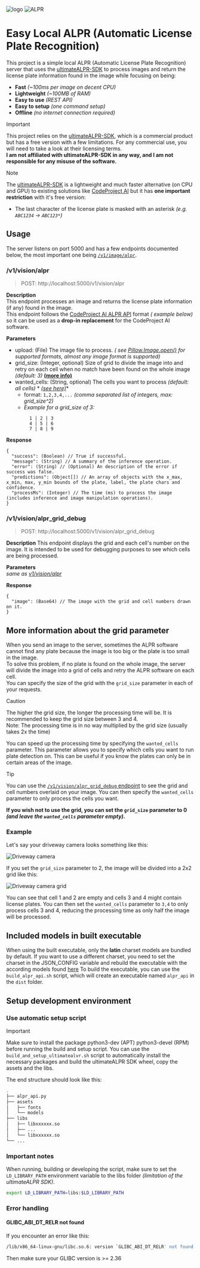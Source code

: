![logo](static/logo_black.webp)
![ALPR](.git-assets/preview-webui.webp)

#  Easy Local ALPR (Automatic License Plate Recognition)
This project is a simple local ALPR (Automatic License Plate Recognition) server that uses the [ultimateALPR-SDK](https://github.com/DoubangoTelecom/ultimateALPR-SDK) to
process images and return the license plate information found in the image while focusing on being:
- **Fast** *(~100ms per image on decent CPU)*
- **Lightweight** *(~100MB of RAM)*
- **Easy to use** *(REST API)*
- **Easy to setup** *(one command setup)*
- **Offline** *(no internet connection required)*

> [!IMPORTANT]
> This project relies on the [ultimateALPR-SDK](https://github.com/DoubangoTelecom/ultimateALPR-SDK), which is a commercial product but has a free version with a few limitations.
> For any commercial use, you will need to take a look at their licensing terms.  
> **I am not affiliated with ultimateALPR-SDK in any way, and I am not responsible for any misuse of the software.**

> [!NOTE]
> The [ultimateALPR-SDK](https://github.com/DoubangoTelecom/ultimateALPR-SDK) is a lightweight and much faster alternative (on CPU and GPU) to existing solutions like 
> [CodeProject AI](https://www.codeproject.com/AI/docs/index.html) but it has **one important restriction** with it's free version:
> - The last character of the license plate is masked with an asterisk *(e.g. ``ABC1234`` -> ``ABC123*``)*

## Usage

The server listens on port 5000 and has a few endpoints documented below, the most important one being [``/v1/image/alpr``](#v1visionalpr).

### /v1/vision/alpr

> POST: http://localhost:5000/v1/vision/alpr

**Description**  
This endpoint processes an image and returns the license plate information (if any) found in the image.  
This endpoint follows
the [CodeProject AI ALPR API](https://www.codeproject.com/AI/docs/api/api_reference.html#license-plate-reader) format *(
example below)* so it can be used as a **drop-in replacement** for the CodeProject AI software.

**Parameters**

- upload: (File) The image file to process. *(
  see [Pillow.Image.open()](https://pillow.readthedocs.io/en/stable/reference/Image.html#PIL.Image.open) for supported
  formats, almost any image format is supported)*
- grid_size: (Integer, optional) Size of grid to divide the image into and retry on each cell when no match have been
  found on the whole image *(default: 3)* **[(more info)](#more-information-about-the-grid-parameter)**
- wanted_cells: (String, optional) The cells you want to process *(default: all cells)* *
  *[(see here)](#v1visionalpr_grid_debug)**
    - format: ``1,2,3,4,...`` *(comma separated list of integers, max: grid_size^2)*
    - *Example for a grid_size of 3:*
      ```
        1 | 2 | 3
        4 | 5 | 6
        7 | 8 | 9
      ```

**Response**

```jsonc
{
  "success": (Boolean) // True if successful.
  "message": (String) // A summary of the inference operation.
  "error": (String) // (Optional) An description of the error if success was false.
  "predictions": (Object[]) // An array of objects with the x_max, x_min, max, y_min bounds of the plate, label, the plate chars and confidence.
  "processMs": (Integer) // The time (ms) to process the image (includes inference and image manipulation operations).
}
```

### /v1/vision/alpr_grid_debug

> POST: http://localhost:5000/v1/vision/alpr_grid_debug

**Description**
This endpoint displays the grid and each cell's number on the image.
It is intended to be used for debugging purposes to see which cells are being processed.

**Parameters**  
*same as [v1/vision/alpr](#v1visionalpr)*

**Response**

```jsonc
{
  "image": (Base64) // The image with the grid and cell numbers drawn on it.
}
```

## More information about the grid parameter

When you send an image to the server, sometimes the ALPR software cannot find any plate because the image is too big or
the plate is too small in the image.  
To solve this problem, if no plate is found on the whole image, the server will divide the image into a grid of cells
and retry the ALPR software on each cell.  
You can specify the size of the grid with the ``grid_size`` parameter in each of your requests.
> [!CAUTION]
> The higher the grid size, the longer the processing time will be. It is recommended to keep the grid size between 3
> and 4.  
> Note: The processing time is in no way multiplied by the grid size (usually takes 2x the time)

You can speed up the processing time by specifying the ``wanted_cells`` parameter. This parameter allows you to specify
which cells you want to run plate detection on.
This can be useful if you know the plates can only be in certain areas of the image.
> [!TIP]
> You can use the [``/v1/vision/alpr_grid_debug`` endpoint](#v1visionalpr_grid_debug) to see the grid and cell numbers
> overlaid on your image.
> You can then specify the ``wanted_cells`` parameter to only process the cells you want.

**If you wish not to use the grid, you can set the ``grid_size`` parameter to
0 *(and leave the ``wanted_cells`` parameter empty)*.**

### Example

Let's say your driveway camera looks something like this:

![Driveway camera](.git-assets/example_grid.webp)

If you set the ``grid_size`` parameter to 2, the image will be divided into a 2x2 grid like this:

![Driveway camera grid](.git-assets/example_grid_2.webp)

You can see that cell 1 and 2 are empty and cells 3 and 4 might contain license plates.
You can then set the ``wanted_cells`` parameter to ``3,4`` to only process cells 3 and 4, reducing the processing time
as only half the image will be processed.

## Included models in built executable

When using the built executable, only the **latin** charset models are bundled by default. If you want to use a
different charset, you need to set the charset in the JSON_CONFIG variable and rebuild the executable with the
according models found [here](https://github.com/DoubangoTelecom/ultimateALPR-SDK/tree/master/assets)
To build the executable, you can use the ``build_alpr_api.sh`` script, which will create an executable
named ``alpr_api`` in the ``dist`` folder.

## Setup development environment

### Use automatic setup script

> [!IMPORTANT]
> Make sure to install the package python3-dev (APT) python3-devel (RPM) before running the build and setup script.
> You can use the ``build_and_setup_ultimatealvr.sh`` script to automatically install the necessary packages and build
> the
> ultimateALPR SDK wheel, copy the assets and the libs.

The end structure should look like this:

```bash
.
├── alpr_api.py
├── assets
│   ├── fonts
│   └── models
├── libs
│   ├── libxxxxxx.so
│   ├── ...
│   └── libxxxxxx.so
└── ...
```

### Important notes

When running, building or developing the script, make sure to set the ``LD_LIBRARY_PATH`` environment variable to the
libs folder
*(limitation of the ultimateALPR SDK)*.

```bash
export LD_LIBRARY_PATH=libs:$LD_LIBRARY_PATH
```

### Error handling

#### GLIBC_ABI_DT_RELR not found

If you encounter an error like this:

```bash
/lib/x86_64-linux-gnu/libc.so.6: version `GLIBC_ABI_DT_RELR' not found
```

Then make sure your GLIBC version is >= 2.36
